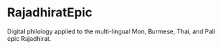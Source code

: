 # RajadhiratEpic
Digital philology applied to the multi-lingual Mon, Burmese, Thai, and Pali epic Rajadhirat. 
